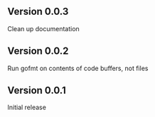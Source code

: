 ## Version 0.0.3

Clean up documentation

## Version 0.0.2

Run gofmt on contents of code buffers, not files

## Version 0.0.1

Initial release

